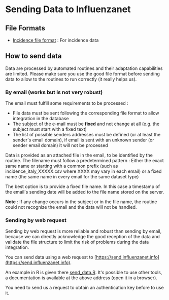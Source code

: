 # Sending Data to Influenzanet

## File Formats

- [Incidence file format](incidence_file_format.md) : For incidence data

## How to send data

Data are processed by automated routines and their adaptation capabilities are limited. Please make sure you use the good file format before sending data to allow to the routines
to run correctly (it really helps us).

### By email (works but is not very robust)

The email must fulfill some requirements to be processed :

- File data must be sent following the corresponding file format to allow integration in the database
- The subject of the e-mail must be **fixed** and not change at all (e.g. the subject must start with a fixed text)
- The list of possible senders addresses must be defined (or at least the sender's email domain), if email is sent with an unknown sender (or sender email domain) it will not be processed

Data is provided as an attached file in the email, to be identified by the routine. The filename must follow a predetermined pattern :
Either the exact same name or starting with a common prefix (such as incidence_italy_XXXXX.csv where XXXX may vary in each email) or a fixed name (the same name in every email for the same dataset type)

The best option is to provide a fixed file name. In this case a timestamp of the email's sending date will be added to the file name stored on the server.

**Note** : If any change occurs in the subject or in the file name, the routine could not recognize the email and the data will not be handled.

### Sending by web request

Sending by web request is more reliable and robust than sending by email, because we can directly acknowledge the good reception of the data and validate the file structure to limit the risk 
of problems during the data integration.

You can send data using a web request to [https://send.influenzanet.info](https://send.influenzanet.info). 

An example in R is given there [send_data.R](send_data.R). It's possible to use other tools, a documentation is available at the above address (open it in a browser).

You need to send us a request to obtain an authentication key before to use it.

